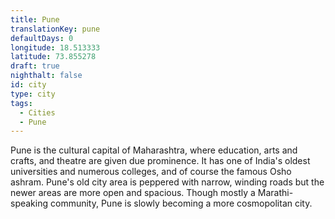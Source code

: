 ```yaml
---
title: Pune
translationKey: pune
defaultDays: 0
longitude: 18.513333
latitude: 73.855278
draft: true
nighthalt: false
id: city
type: city
tags:
  - Cities
  - Pune
---
```

Pune is the cultural capital of Maharashtra, where education, arts and crafts, and theatre are given due prominence. It has one of India's oldest universities and numerous colleges, and of course the famous Osho ashram. Pune's old city area is peppered with narrow, winding roads but the newer areas are more open and spacious. Though mostly a Marathi-speaking community, Pune is slowly becoming a more cosmopolitan city.